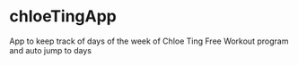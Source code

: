 # chloeTingApp
App to keep track of days of the week of Chloe Ting Free Workout program and auto jump to days
